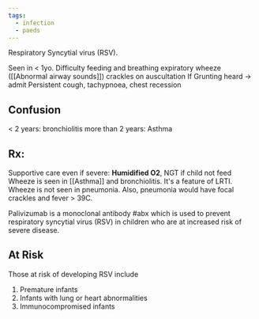 ```yaml
---
tags:
  - infection
  - paeds
---
```

Respiratory Syncytial virus (RSV).

Seen in < 1yo.
Difficulty feeding and breathing
	expiratory wheeze ([[Abnormal airway sounds]])
	crackles on auscultation
	If Grunting heard -> admit
Persistent cough, tachypnoea, chest recession
## Confusion
< 2 years: bronchiolitis
 more than 2 years: Asthma
## Rx:
Supportive care even if severe:
**Humidified O2**,
NGT if child not feed
Wheeze is seen in [[Asthma]] and bronchiolitis. It's a feature of LRTI.
Wheeze is not seen in pneumonia. Also, pneumonia would have focal crackles and fever > 39C.

Palivizumab is a monoclonal antibody #abx which is used to prevent respiratory syncytial virus (RSV) in children who are at increased risk of severe disease.
## At Risk
Those at risk of developing RSV include
1. Premature infants
2. Infants with lung or heart abnormalities
3. Immunocompromised infants